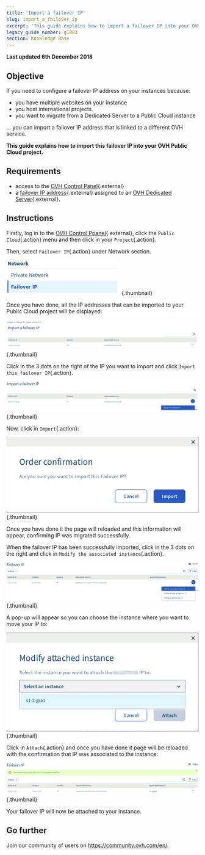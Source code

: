 ```yaml
---
title: 'Import a failover IP'
slug: import_a_failover_ip
excerpt: 'This guide explains how to import a failover IP into your OVH Public Cloud project.'
legacy_guide_number: g1883
section: Knowledge Base
---
```


**Last updated 6th December 2018**

## Objective

If you need to configure a failover IP address on your instances because:

- you have multiple websites on your instance 
- you host international projects
- you want to migrate from a Dedicated Server to a Public Cloud instance

... you can import a failover IP address that is linked to a different OVH service.

**This guide explains how to import this failover IP into your OVH Public Cloud project.**

## Requirements

* access to the [OVH Control Panel](https://www.ovh.com/auth/?action=gotomanager){.external}
* a [failover IP address](https://www.ovh.co.uk/dedicated_servers/ip_failover.xml){.external} assigned to an [OVH Dedicated Server](https://www.ovh.co.uk/dedicated_servers/){.external}.

## Instructions

Firstly, log in to the [OVH Control Ppanel](https://www.ovh.com/auth/?action=gotomanager){.external}, click the `Public Cloud`{.action} menu and then click in your `Project`{.action}.

Then, select `Failover IP`{.action} under Network section.

![IP Section](images/import.png){.thumbnail}

Once you have done, all the IP addresses that can be imported to your Public Cloud project will be displayed:

![IP Section](images/import1.png){.thumbnail}

Click in the 3 dots on the right of the IP you want to import and click `Import this failover IP`{.action}.

![Import Failover IP](images/import2.png){.thumbnail}

Now, click in `Import`{.action}:

![Import Failover IP](images/importconfirm.png){.thumbnail}

Once you have done it the page will reloaded and this information will appear, confirming IP was migrated successfully.

When the failover IP has been successfully imported, click in the 3 dots on the right and click in `Modify the associated instance`{.action}.

![Import Failover IP](images/modifyinstance.png){.thumbnail}

A pop-up will appear so you can choose the instance where you want to move your IP to:

![Import Failover IP](images/modifyinstance1.png){.thumbnail}

Click in `Attach`{.action} and once you have done it page will be reloaded with the confirmation that IP was associated to the instance:

![Import Failover IP](images/modifycompleted.png){.thumbnail}


Your failover IP will now be attached to your instance.

## Go further

Join our community of users on <https://community.ovh.com/en/>.
